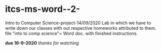 # itcs-ms-word--2-
Intro to Computer Science-project-14/09/2020
Lab in which we have to write down our classes with out respective homeworks attributed to them.
file "into to comp science"= Word doc. with finished instructions.




**due 16-9-2020**
_thanks for watching_

